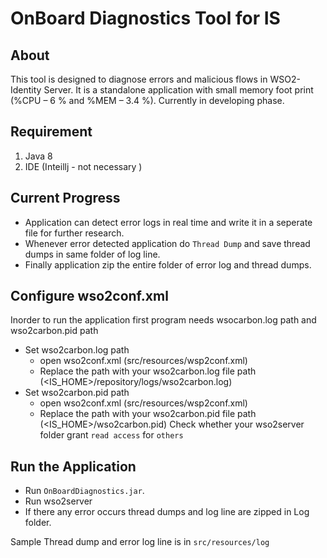 # OnBoard Diagnostics Tool for IS

## About

This tool is designed to diagnose errors and malicious flows in WSO2-Identity Server. It is a standalone application with small memory foot print (%CPU – 6 % and %MEM – 3.4 %). Currently in developing phase.

## Requirement

1. Java 8
2. IDE (Inteillj - not necessary )

## Current Progress

- Application can detect error logs in real time and write it in a seperate file for further research.
- Whenever error detected application do `Thread Dump` and save thread dumps in same folder of log line.
- Finally application zip the entire folder of error log and thread dumps.

## Configure wso2conf.xml

Inorder to run the application first program needs wsocarbon.log path and wso2carbon.pid path
- Set wso2carbon.log path
  - open wso2conf.xml (src/resources/wsp2conf.xml)
  - Replace the path with your wso2carbon.log file path (<IS_HOME>/repository/logs/wso2carbon.log)
- Set wso2carbon.pid path
  - open wso2conf.xml (src/resources/wsp2conf.xml)
  - Replace the path with your wso2carbon.pid file path (<IS_HOME>/wso2carbon.pid)
Check whether your wso2server folder grant `read access` for `others`

## Run the Application

- Run `OnBoardDiagnostics.jar`.
- Run wso2server
- If there any error occurs thread dumps and log line are zipped in Log folder.

Sample Thread dump and error log line is in `src/resources/log`
